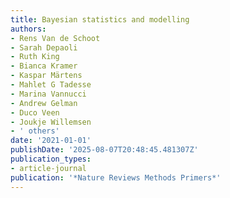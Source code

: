 ```yaml
---
title: Bayesian statistics and modelling
authors:
- Rens Van de Schoot
- Sarah Depaoli
- Ruth King
- Bianca Kramer
- Kaspar Märtens
- Mahlet G Tadesse
- Marina Vannucci
- Andrew Gelman
- Duco Veen
- Joukje Willemsen
- ' others'
date: '2021-01-01'
publishDate: '2025-08-07T20:48:45.481307Z'
publication_types:
- article-journal
publication: '*Nature Reviews Methods Primers*'
---
```

